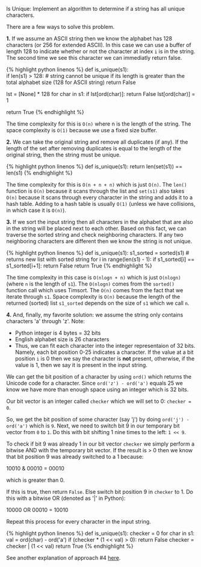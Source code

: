 Is Unique: Implement an algorithm to determine if a string has all unique characters.

There are a few ways to solve this problem.

**1.** If we assume an ASCII string then we know the alphabet has 128 characters (or 256 for extended ASCII). In this case we can use a buffer of length 128 to indicate whether or not the character at index `i` is in the string. The second time we see this character we can immediatly return false.

{% highlight python linenos %}
def is_unique(s1):  
  if len(s1) > 128: # string cannot be unique if its length is greater than the total alphabet size (128 for ASCII string)
    return False

  lst = [None] * 128
  for char in s1:
    if lst[ord(char)]:
      return False
    lst[ord(char)] = 1

  return True
{% endhighlight %}

The time complexity for this is `O(n)` where n is the length of the string. The space complexity is `O(1)` because we use a fixed size buffer.

**2.** We can take the original string and remove all duplicates (if any). If the length of the set after removing duplicates is equal to the length of the original string, then the string must be unique.

{% highlight python linenos %}
def is_unique(s1):
  return len(set(s1)) == len(s1)
{% endhighlight %}

The time complexity for this is `O(n + n + n)` which is just `O(n)`. The `len()` function is `O(n)` because it scans through the list and `set(s1)` also takes `O(n)` because it scans through every character in the string and adds it to a hash table. Adding to a hash table is usually `O(1)` (unless we have collisions, in which case it is `O(n)`).

**3.** If we sort the input string then all characters in the alphabet that are also in the string will be placed next to each other. Based on this fact, we can traverse the sorted string and check neighboring characters. If any two neighboring characters are different then we know the string is not unique.

{% highlight python linenos %}
def is_unique(s1):
  s1_sorted = sorted(s1) # returns new list with sorted string
  for i in range(len(s1) - 1):
    if s1_sorted[i] == s1_sorted[i+1]:
      return False
  return True
{% endhighlight %}

The time complexity in this case is `O(nlogn + n)` which is just `O(nlogn)` (where `n` is the length of `s1`). The `O(nlogn)` comes from the `sorted()` function call which uses Timsort. The `O(n)` comes from the fact that we iterate through `s1`. Space complexity is `O(n)` because the length of the returned (sorted) list `s1_sorted` depends on the size of `s1` which we call `n`.

**4.** And, finally, my favorite solution: we assume the string only contains characters 'a' through 'z'. Note:
- Python integer is 4 bytes = 32 bits
- English alphabet size is 26 characters
- Thus, we can fit each character into the integer representaion of 32 bits. Namely, each bit position 0-25 indicates a character. If the value at a bit position `i` is 0 then we say the character is **not** present, otherwise, if the value is 1, then we say it is present in the input string.

We can get the bit position of a character by using `ord()` which returns the Unicode code for a character. Since `ord('z') - ord('a')` equals 25 we know we have more than enough space using an integer which is 32 bits.

Our bit vector is an integer called `checker` which we will set to 0: `checker = 0`.

So, we get the bit position of some character (say 'j') by doing `ord('j') - ord('a')` which is `9`. Next, we need to switch bit 9 in our temporary bit vector from `0` to `1`. Do this with bit shifting 1 nine times to the left: `1 << 9`.

To check if bit 9 was already 1 in our bit vector `checker` we simply perform a bitwise AND with the temporary bit vector. If the result is > 0 then we know that bit position 9 was already switched to a 1 because:

10010 & 00010 = 00010

which is greater than 0.

If this is true, then return `False`. Else switch bit position 9 in `checker` to 1. 
Do this with a bitwise OR (denoted as '|' in Python):

10000 OR 00010 = 10010

Repeat this process for every character in the input string.

{% highlight python linenos %}
def is_unique(s1):
  checker = 0
  for char in s1:
    val = ord(char) - ord('a')
    if (checker * (1 << val) > 0):
      return False
    checker = checker | (1 << val)
  return True
{% endhighlight %}

See another explanation of approach #4 [here](https://stackoverflow.com/questions/25847191/new-to-java-trying-to-understand-checker-1-val).
